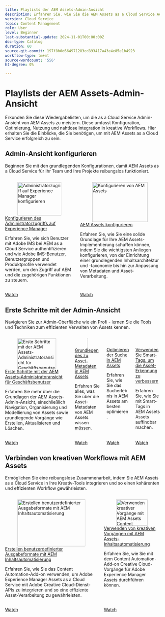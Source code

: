 ```yaml
---
title: Playlists der AEM Assets-Admin-Ansicht
description: Erfahren Sie, wie Sie die AEM Assets as a Cloud Service Admin-Funktionen mit dieser Sammlung von Videowiedergabelisten nutzen können, um Ihre Produktkenntnisse zu verbessern.
version: Cloud Service
topic: Content Management
role: User
level: Beginner
last-substantial-update: 2024-11-01T00:00:00Z
doc-type: Catalog
duration: 60
source-git-commit: 197f8b0d664971283cd893417a43e4e85e1b4923
workflow-type: tm+mt
source-wordcount: '556'
ht-degree: 0%

---
```



# Playlists der AEM Assets-Admin-Ansicht

Erkunden Sie diese Wiedergabelisten, um die as a Cloud Service Admin-Ansicht von AEM Assets zu meistern. Diese umfasst Konfiguration, Optimierung, Nutzung und nahtlose Integration in kreative Workflows. Hier erhalten Sie die Einblicke, die Sie benötigen, um mit AEM Assets as a Cloud Service erfolgreich zu sein.

## Admin-Ansicht konfigurieren

Beginnen Sie mit den grundlegenden Konfigurationen, damit AEM Assets as a Cloud Service für Ihr Team und Ihre Projekte reibungslos funktioniert.

<!-- CARDS

* https://experienceleague.adobe.com/en/playlists/experience-manager-all-configure-administrative-access
* https://experienceleague.adobe.com/en/playlists/experience-manager-assets-configure-administrators

-->
<!-- START CARDS HTML - DO NOT MODIFY BY HAND -->
<div class="columns">
    <div class="column is-half-tablet is-half-desktop is-one-third-widescreen" aria-label="Configure Administrative Access to Experience Manager">
        <div class="card" style="height: 100%; display: flex; flex-direction: column; height: 100%;">
            <div class="card-image">
                <figure class="image x-is-16by9">
                    <a href="https://experienceleague.adobe.com/en/playlists/experience-manager-all-configure-administrative-access" title="Administratorzugriff auf Experience Manager konfigurieren">
                        <img class="is-bordered-r-small" src="https://experienceleague.adobe.com/en/playlists/media_1130bb3c4cd41705ba451f3219632a7d57f9b3f85.jpeg?width=400&format=pjpg&optimize=medium" alt="Administratorzugriff auf Experience Manager konfigurieren"
                             style="width: 100%; aspect-ratio: 16 / 9; object-fit: cover; overflow: hidden; display: block; margin: auto;">
                    </a>
                </figure>
            </div>
            <div class="card-content is-padded-small" style="display: flex; flex-direction: column; flex-grow: 1; justify-content: space-between;">
                <div class="top-card-content">
                    <p class="headline is-size-6 has-text-weight-bold">
                        <a href="https://experienceleague.adobe.com/en/playlists/experience-manager-all-configure-administrative-access" title="Administratorzugriff auf Experience Manager konfigurieren">Konfigurieren des Administratorzugriffs auf Experience Manager</a>
                    </p>
                    <p class="is-size-6">Erfahren Sie, wie sich Benutzer mit Adobe IMS bei AEM as a Cloud Service authentifizieren und wie Adobe IMS-Benutzer, Benutzergruppen und Produktprofile verwendet werden, um den Zugriff auf AEM und die zugehörigen Funktionen zu steuern.</p>
                </div>
                <a href="https://experienceleague.adobe.com/en/playlists/experience-manager-all-configure-administrative-access" class="spectrum-Button spectrum-Button--outline spectrum-Button--primary spectrum-Button--sizeM" style="align-self: flex-start; margin-top: 1rem;">
                    <span class="spectrum-Button-label has-no-wrap has-text-weight-bold">Watch</span>
                </a>
            </div>
        </div>
    </div>
    <div class="column is-half-tablet is-half-desktop is-one-third-widescreen" aria-label="Configure AEM Assets">
        <div class="card" style="height: 100%; display: flex; flex-direction: column; height: 100%;">
            <div class="card-image">
                <figure class="image x-is-16by9">
                    <a href="https://experienceleague.adobe.com/en/playlists/experience-manager-assets-configure-administrators" title="Konfigurieren von AEM Assets">
                        <img class="is-bordered-r-small" src="https://experienceleague.adobe.com/en/playlists/media_10ff5e029664c15b4f0982e17cd2420f86892026e.jpeg?width=400&format=pjpg&optimize=medium" alt="Konfigurieren von AEM Assets"
                             style="width: 100%; aspect-ratio: 16 / 9; object-fit: cover; overflow: hidden; display: block; margin: auto;">
                    </a>
                </figure>
            </div>
            <div class="card-content is-padded-small" style="display: flex; flex-direction: column; flex-grow: 1; justify-content: space-between;">
                <div class="top-card-content">
                    <p class="headline is-size-6 has-text-weight-bold">
                        <a href="https://experienceleague.adobe.com/en/playlists/experience-manager-assets-configure-administrators" title="Konfigurieren von AEM Assets">AEM Assets konfigurieren</a>
                    </p>
                    <p class="is-size-6">Erfahren Sie, wie Sie eine solide Grundlage für Ihre AEM Assets-Implementierung schaffen können, indem Sie die wichtigsten Anliegen konfigurieren, von der Einrichtung einer grundlegenden Inhaltsarchitektur und -taxonomie bis hin zur Anpassung von Metadaten und Asset-Verarbeitung.</p>
                </div>
                <a href="https://experienceleague.adobe.com/en/playlists/experience-manager-assets-configure-administrators" class="spectrum-Button spectrum-Button--outline spectrum-Button--primary spectrum-Button--sizeM" style="align-self: flex-start; margin-top: 1rem;">
                    <span class="spectrum-Button-label has-no-wrap has-text-weight-bold">Watch</span>
                </a>
            </div>
        </div>
    </div>
</div>
<!-- END CARDS HTML - DO NOT MODIFY BY HAND -->




## Erste Schritte mit der Admin-Ansicht

Navigieren Sie zur Admin-Oberfläche wie ein Profi - lernen Sie die Tools und Techniken zum effizienten Verwalten von Assets kennen.

<!-- CARDS

* https://experienceleague.adobe.com/en/playlists/experience-manager-assets-get-started-business-users  
* https://experienceleague.adobe.com/en/playlists/experience-manager-assets-understand-metadata
* https://experienceleague.adobe.com/en/playlists/experience-manager-assets-optimize-search
* https://experienceleague.adobe.com/en/playlists/experience-manager-assets-use-smart-tags

-->
<!-- START CARDS HTML - DO NOT MODIFY BY HAND -->
<div class="columns">
    <div class="column is-half-tablet is-half-desktop is-one-third-widescreen" aria-label="Get Started with AEM Assets Admin View for Business Users">
        <div class="card" style="height: 100%; display: flex; flex-direction: column; height: 100%;">
            <div class="card-image">
                <figure class="image x-is-16by9">
                    <a href="https://experienceleague.adobe.com/en/playlists/experience-manager-assets-get-started-business-users" title="Erste Schritte mit der AEM Assets-Administratoransicht für Geschäftsbenutzer">
                        <img class="is-bordered-r-small" src="https://experienceleague.adobe.com/en/playlists/media_1ef8147e9c1eae5160028ef72a069e1dc359f67d6.jpeg?width=400&format=pjpg&optimize=medium" alt="Erste Schritte mit der AEM Assets-Administratoransicht für Geschäftsbenutzer"
                             style="width: 100%; aspect-ratio: 16 / 9; object-fit: cover; overflow: hidden; display: block; margin: auto;">
                    </a>
                </figure>
            </div>
            <div class="card-content is-padded-small" style="display: flex; flex-direction: column; flex-grow: 1; justify-content: space-between;">
                <div class="top-card-content">
                    <p class="headline is-size-6 has-text-weight-bold">
                        <a href="https://experienceleague.adobe.com/en/playlists/experience-manager-assets-get-started-business-users" title="Erste Schritte mit der AEM Assets-Administratoransicht für Geschäftsbenutzer">Erste Schritte mit der AEM Assets-Administratoransicht für Geschäftsbenutzer</a>
                    </p>
                    <p class="is-size-6">Erfahren Sie mehr über die Grundlagen der AEM Assets-Admin-Ansicht, einschließlich Navigation, Organisierung und Modellierung von Assets sowie grundlegende Vorgänge wie Erstellen, Aktualisieren und Löschen.</p>
                </div>
                <a href="https://experienceleague.adobe.com/en/playlists/experience-manager-assets-get-started-business-users" class="spectrum-Button spectrum-Button--outline spectrum-Button--primary spectrum-Button--sizeM" style="align-self: flex-start; margin-top: 1rem;">
                    <span class="spectrum-Button-label has-no-wrap has-text-weight-bold">Watch</span>
                </a>
            </div>
        </div>
    </div>
    <div class="column is-half-tablet is-half-desktop is-one-third-widescreen" aria-label="Understand Asset Metadata in AEM Assets">
        <div class="card" style="height: 100%; display: flex; flex-direction: column; height: 100%;">
            <div class="card-image">
                <figure class="image x-is-16by9">
                    <a href="https://experienceleague.adobe.com/en/playlists/experience-manager-assets-understand-metadata" title="Grundlegendes zu Asset-Metadaten in AEM Assets">
                        <img class="is-bordered-r-small" src="https://experienceleague.adobe.com/en/playlists/media_14b36b75c74414a6466b1285aaec1e8c77fa3df5c.jpeg?width=400&format=pjpg&optimize=medium" alt="Grundlegendes zu Asset-Metadaten in AEM Assets"
                             style="width: 100%; aspect-ratio: 16 / 9; object-fit: cover; overflow: hidden; display: block; margin: auto;">
                    </a>
                </figure>
            </div>
            <div class="card-content is-padded-small" style="display: flex; flex-direction: column; flex-grow: 1; justify-content: space-between;">
                <div class="top-card-content">
                    <p class="headline is-size-6 has-text-weight-bold">
                        <a href="https://experienceleague.adobe.com/en/playlists/experience-manager-assets-understand-metadata" title="Grundlegendes zu Asset-Metadaten in AEM Assets">Grundlegendes zu Asset-Metadaten in AEM Assets</a>
                    </p>
                    <p class="is-size-6">Erfahren Sie alles, was Sie über die Asset-Metadaten von AEM Assets wissen müssen.</p>
                </div>
                <a href="https://experienceleague.adobe.com/en/playlists/experience-manager-assets-understand-metadata" class="spectrum-Button spectrum-Button--outline spectrum-Button--primary spectrum-Button--sizeM" style="align-self: flex-start; margin-top: 1rem;">
                    <span class="spectrum-Button-label has-no-wrap has-text-weight-bold">Watch</span>
                </a>
            </div>
        </div>
    </div>
    <div class="column is-half-tablet is-half-desktop is-one-third-widescreen" aria-label="Optimize Search in AEM Assets">
        <div class="card" style="height: 100%; display: flex; flex-direction: column; height: 100%;">
            <div class="card-image">
                <figure class="image x-is-16by9">
                    <a href="https://experienceleague.adobe.com/en/playlists/experience-manager-assets-optimize-search" title="Optimieren der Suche in AEM Assets">
                        <img class="is-bordered-r-small" src="https://experienceleague.adobe.com/en/playlists/media_1f15aea73bd3e4e5dda006cf15154ffa716096f29.jpeg?width=400&format=pjpg&optimize=medium" alt="Optimieren der Suche in AEM Assets"
                             style="width: 100%; aspect-ratio: 16 / 9; object-fit: cover; overflow: hidden; display: block; margin: auto;">
                    </a>
                </figure>
            </div>
            <div class="card-content is-padded-small" style="display: flex; flex-direction: column; flex-grow: 1; justify-content: space-between;">
                <div class="top-card-content">
                    <p class="headline is-size-6 has-text-weight-bold">
                        <a href="https://experienceleague.adobe.com/en/playlists/experience-manager-assets-optimize-search" title="Optimieren der Suche in AEM Assets">Optimieren der Suche in AEM Assets</a>
                    </p>
                    <p class="is-size-6">Erfahren Sie, wie Sie das Sucherlebnis in AEM Assets am besten optimieren.</p>
                </div>
                <a href="https://experienceleague.adobe.com/en/playlists/experience-manager-assets-optimize-search" class="spectrum-Button spectrum-Button--outline spectrum-Button--primary spectrum-Button--sizeM" style="align-self: flex-start; margin-top: 1rem;">
                    <span class="spectrum-Button-label has-no-wrap has-text-weight-bold">Watch</span>
                </a>
            </div>
        </div>
    </div>
    <div class="column is-half-tablet is-half-desktop is-one-third-widescreen" aria-label="Use Smart Tags to Enhance Asset Discovery">
        <div class="card" style="height: 100%; display: flex; flex-direction: column; height: 100%;">
            <div class="card-image">
                <figure class="image x-is-16by9">
                    <a href="https://experienceleague.adobe.com/en/playlists/experience-manager-assets-use-smart-tags" title="Verwenden von Smart-Tags zur Verbesserung der Asset-Erkennung">
                        <img class="is-bordered-r-small" src="https://experienceleague.adobe.com/en/playlists/media_1812d95f81d708d5f0fef7e1003bcab6413afe4aa.jpeg?width=400&format=pjpg&optimize=medium" alt="Verwenden von Smart-Tags zur Verbesserung der Asset-Erkennung"
                             style="width: 100%; aspect-ratio: 16 / 9; object-fit: cover; overflow: hidden; display: block; margin: auto;">
                    </a>
                </figure>
            </div>
            <div class="card-content is-padded-small" style="display: flex; flex-direction: column; flex-grow: 1; justify-content: space-between;">
                <div class="top-card-content">
                    <p class="headline is-size-6 has-text-weight-bold">
                        <a href="https://experienceleague.adobe.com/en/playlists/experience-manager-assets-use-smart-tags" title="Verwenden von Smart-Tags zur Verbesserung der Asset-Erkennung">Verwenden Sie Smart-Tags, um die Asset-Erkennung zu verbessern</a>
                    </p>
                    <p class="is-size-6">Erfahren Sie, wie Sie mit Smart-Tags in AEM Assets Assets auffindbar machen.</p>
                </div>
                <a href="https://experienceleague.adobe.com/en/playlists/experience-manager-assets-use-smart-tags" class="spectrum-Button spectrum-Button--outline spectrum-Button--primary spectrum-Button--sizeM" style="align-self: flex-start; margin-top: 1rem;">
                    <span class="spectrum-Button-label has-no-wrap has-text-weight-bold">Watch</span>
                </a>
            </div>
        </div>
    </div>
</div>
<!-- END CARDS HTML - DO NOT MODIFY BY HAND -->




## Verbinden von kreativen Workflows mit AEM Assets

Ermöglichen Sie eine reibungslose Zusammenarbeit, indem Sie AEM Assets as a Cloud Service in Ihre Kreativ-Tools integrieren und so einen kohärenten und effizienten Workflow gewährleisten.

<!-- CARDS

* https://experienceleague.adobe.com/en/playlists/experience-manager-assets-create-renditions-content-automation
* https://experienceleague.adobe.com/en/playlists/experience-manager-assets-use-creative-operations-with-content-automation

-->
<!-- START CARDS HTML - DO NOT MODIFY BY HAND -->
<div class="columns">
    <div class="column is-half-tablet is-half-desktop is-one-third-widescreen" aria-label="Create Custom Renditions with AEM Content Automation">
        <div class="card" style="height: 100%; display: flex; flex-direction: column; height: 100%;">
            <div class="card-image">
                <figure class="image x-is-16by9">
                    <a href="https://experienceleague.adobe.com/en/playlists/experience-manager-assets-create-renditions-content-automation" title="Erstellen benutzerdefinierter Ausgabeformate mit AEM Inhaltsautomatisierung">
                        <img class="is-bordered-r-small" src="https://experienceleague.adobe.com/en/playlists/media_13985b4766ee5b638f540f60e2a52fb024471662e.jpeg?width=400&format=pjpg&optimize=medium" alt="Erstellen benutzerdefinierter Ausgabeformate mit AEM Inhaltsautomatisierung"
                             style="width: 100%; aspect-ratio: 16 / 9; object-fit: cover; overflow: hidden; display: block; margin: auto;">
                    </a>
                </figure>
            </div>
            <div class="card-content is-padded-small" style="display: flex; flex-direction: column; flex-grow: 1; justify-content: space-between;">
                <div class="top-card-content">
                    <p class="headline is-size-6 has-text-weight-bold">
                        <a href="https://experienceleague.adobe.com/en/playlists/experience-manager-assets-create-renditions-content-automation" title="Erstellen benutzerdefinierter Ausgabeformate mit AEM Inhaltsautomatisierung">Erstellen benutzerdefinierter Ausgabeformate mit AEM Inhaltsautomatisierung</a>
                    </p>
                    <p class="is-size-6">Erfahren Sie, wie Sie das Content Automation-Add-on verwenden, um Adobe Experience Manager Assets as a Cloud Service mit Adobe Creative Cloud-Dienst-APIs zu integrieren und so eine effiziente Asset-Verarbeitung zu gewährleisten.</p>
                </div>
                <a href="https://experienceleague.adobe.com/en/playlists/experience-manager-assets-create-renditions-content-automation" class="spectrum-Button spectrum-Button--outline spectrum-Button--primary spectrum-Button--sizeM" style="align-self: flex-start; margin-top: 1rem;">
                    <span class="spectrum-Button-label has-no-wrap has-text-weight-bold">Watch</span>
                </a>
            </div>
        </div>
    </div>
    <div class="column is-half-tablet is-half-desktop is-one-third-widescreen" aria-label="Use Creative Operations with AEM Assets Content Automation">
        <div class="card" style="height: 100%; display: flex; flex-direction: column; height: 100%;">
            <div class="card-image">
                <figure class="image x-is-16by9">
                    <a href="https://experienceleague.adobe.com/en/playlists/experience-manager-assets-use-creative-operations-with-content-automation" title="Verwenden kreativer Vorgänge mit AEM Assets Content Automation">
                        <img class="is-bordered-r-small" src="https://experienceleague.adobe.com/en/playlists/media_1d229d6d304f8ef16f59a8e759bd1b55a9b3b4d1d.jpeg?width=400&format=pjpg&optimize=medium" alt="Verwenden kreativer Vorgänge mit AEM Assets Content Automation"
                             style="width: 100%; aspect-ratio: 16 / 9; object-fit: cover; overflow: hidden; display: block; margin: auto;">
                    </a>
                </figure>
            </div>
            <div class="card-content is-padded-small" style="display: flex; flex-direction: column; flex-grow: 1; justify-content: space-between;">
                <div class="top-card-content">
                    <p class="headline is-size-6 has-text-weight-bold">
                        <a href="https://experienceleague.adobe.com/en/playlists/experience-manager-assets-use-creative-operations-with-content-automation" title="Verwenden kreativer Vorgänge mit AEM Assets Content Automation">Verwenden von kreativen Vorgängen mit AEM Assets-Inhaltsautomatisierung</a>
                    </p>
                    <p class="is-size-6">Erfahren Sie, wie Sie mit dem Content Automation-Add-on Creative Cloud-Vorgänge für Adobe Experience Manager Assets durchführen können.</p>
                </div>
                <a href="https://experienceleague.adobe.com/en/playlists/experience-manager-assets-use-creative-operations-with-content-automation" class="spectrum-Button spectrum-Button--outline spectrum-Button--primary spectrum-Button--sizeM" style="align-self: flex-start; margin-top: 1rem;">
                    <span class="spectrum-Button-label has-no-wrap has-text-weight-bold">Watch</span>
                </a>
            </div>
        </div>
    </div>
</div>
<!-- END CARDS HTML - DO NOT MODIFY BY HAND -->



